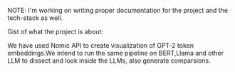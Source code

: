 NOTE: I'm working on writing proper documentation for the project and the tech-stack as well.

Gist of what the project is about:

We have used Nomic API to create visualization of GPT-2 token embeddings.We intend to run the same pipeline on BERT,Llama and other LLM to dissect and look inside the LLMs, also generate comparsions.
